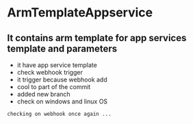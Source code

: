 # ArmTemplateAppservice

## It contains arm template for app services template and parameters

   - it have app service template 
   - check webhook trigger 
   - it trigger because webhook add
   - cool to part of the commit
   - added new branch
   - check on windows and linux OS
   

```
checking on webhook once again ...
```
